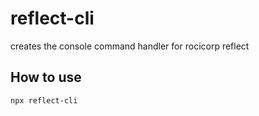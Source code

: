 # reflect-cli

creates the console command handler for rocicorp reflect

## How to use

```bash
npx reflect-cli
```
